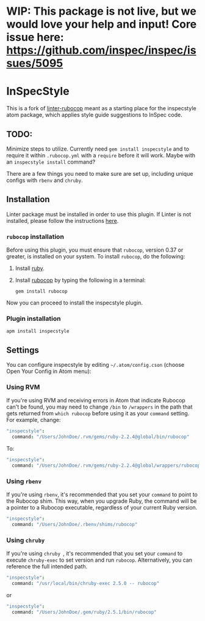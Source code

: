 # WIP: This package is __not__ live, but we would love your help and input! Core issue here: https://github.com/inspec/inspec/issues/5095


# InSpecStyle

This is a fork of [linter-rubocop](https://atom.io/packages/linter-rubocop) meant as a starting place for the inspecstyle atom package, which applies style guide suggestions to InSpec code.


## TODO:

Minimize steps to utilize. Currently need `gem install inspecstyle` and to require it within `.rubocop.yml` with a `require` before it will work. Maybe with an `inspecstyle install` command?

There are a few things you need to make sure are set up, including unique configs with `rbenv` and `chruby`.

## Installation

Linter package must be installed in order to use this plugin. If Linter is not
installed, please follow the instructions [here](https://github.com/AtomLinter/Linter).

### `rubocop` installation

Before using this plugin, you must ensure that `rubocop`, version 0.37 or
greater, is installed on your system. To install `rubocop`, do the following:

1.  Install [ruby](https://www.ruby-lang.org/).

2.  Install [rubocop](https://github.com/bbatsov/rubocop) by typing the
    following in a terminal:

    ```shell
    gem install rubocop
    ```

Now you can proceed to install the inspecstyle plugin.

### Plugin installation

```shell
apm install inspecstyle
```

## Settings

You can configure inspecstyle by editing `~/.atom/config.cson`
(choose Open Your Config in Atom menu):

### Using RVM

If you're using RVM and receiving errors in Atom that indicate Rubocop can't be
found, you may need to change `/bin` to `/wrappers` in the path that gets
returned from `which rubocop` before using it as your `command` setting.
For example, change:

```cson
"inspecstyle":
  command: "/Users/JohnDoe/.rvm/gems/ruby-2.2.4@global/bin/rubocop"
```

To:

```cson
"inspecstyle":
  command: "/Users/JohnDoe/.rvm/gems/ruby-2.2.4@global/wrappers/rubocop"
```
### Using `rbenv`

If you're using `rbenv`, it's recommended that you set your `command` to point to the Rubocop shim. This way, when you upgrade Ruby, the command will be a pointer to a Rubocop executable, regardless of your current Ruby version.

```cson
"inspecstyle":
  command: "/Users/JohnDoe/.rbenv/shims/rubocop"
```

### Using `chruby`

If you're using `chruby `, it's recommended that you set your `command` to execute `chruby-exec` to set version and run `rubocop`. Alternatively, you can reference the full intended path.

```cson
"inspecstyle":
  command: "/usr/local/bin/chruby-exec 2.5.0 -- rubocop"
```

or

```cson
"inspecstyle":
  command: "/Users/JohnDoe/.gem/ruby/2.5.1/bin/rubocop"
```
